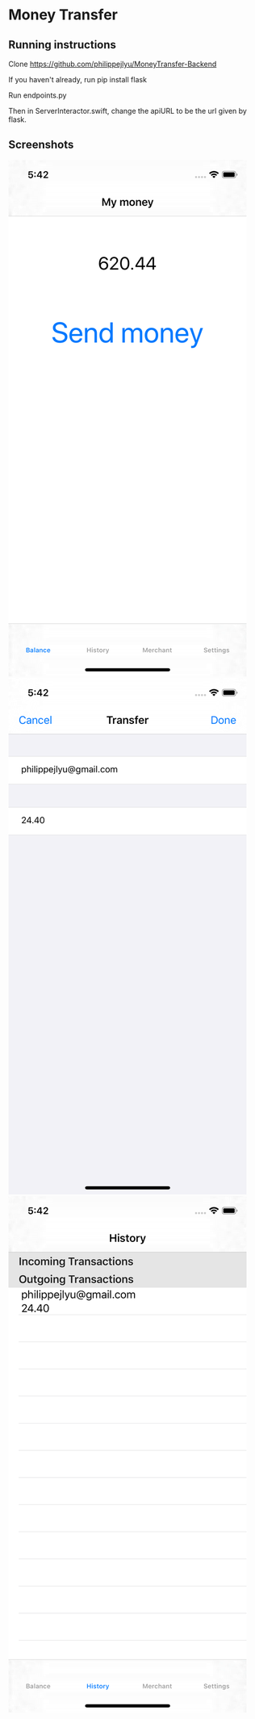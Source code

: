 # Money Transfer
## Running instructions
Clone https://github.com/philippejlyu/MoneyTransfer-Backend

If you haven't already, run pip install flask

Run endpoints.py

Then in ServerInteractor.swift, change the apiURL to be the url given by
flask.

## Screenshots
![screenshot 1](./Screenshots/First.png)
![screenshot 2](./Screenshots/Second.png)
![screenshot 3](./Screenshots/Third.png)
